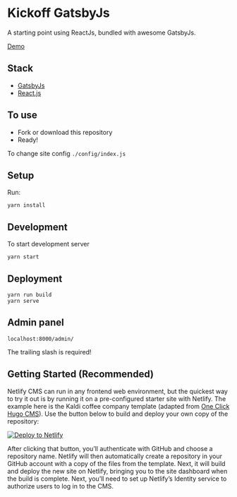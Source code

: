# Kickoff GatsbyJs

A starting point using ReactJs, bundled with awesome GatsbyJs.

[Demo](https://kickoff-gatsbyjs.netlify.com/)

## Stack

* [GatsbyJs](https://www.gatsbyjs.org/)
* [React.js](https://reactjs.org/)

## To use

* Fork or download this repository
* Ready!

To change site config `./config/index.js`

## Setup

Run:

```
yarn install
```

## Development

To start development server

```
yarn start
```

## Deployment

```
yarn run build
yarn serve
```

## Admin panel

```
localhost:8000/admin/
```

The trailing slash is required!

## Getting Started (Recommended)

Netlify CMS can run in any frontend web environment, but the quickest way to try it out is by running it on a pre-configured starter site with Netlify. The example here is the Kaldi coffee company template (adapted from [One Click Hugo CMS](https://github.com/netlify-templates/one-click-hugo-cms)). Use the button below to build and deploy your own copy of the repository:

<a href="https://app.netlify.com/start/deploy?repository=https://github.com/perminder-klair/kickoff-gatsbyjs&amp;stack=cms"><img src="https://www.netlify.com/img/deploy/button.svg" alt="Deploy to Netlify"></a>

After clicking that button, you’ll authenticate with GitHub and choose a repository name. Netlify will then automatically create a repository in your GitHub account with a copy of the files from the template. Next, it will build and deploy the new site on Netlify, bringing you to the site dashboard when the build is complete. Next, you’ll need to set up Netlify’s Identity service to authorize users to log in to the CMS.

